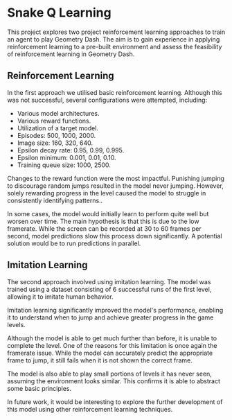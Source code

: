 # Snake Q Learning
This project explores two project reinforcement learning approaches to train an agent to play Geometry Dash. The aim is to gain experience in applying reinforcement learning to a pre-built environment and assess the feasibility of reinforcement learning in Geometry Dash. 

## Reinforcement Learning
In the first approach we utilised basic reinforcement learning. Although this was not successful, several configurations were attempted, including:

- Various model architectures.
- Various reward functions.
- Utilization of a target model.
- Episodes: 500, 1000, 2000.
- Image size: 160, 320, 640.
- Epsilon decay rate: 0.95, 0.99, 0.995.
- Epsilon minimum: 0.001, 0.01, 0.10.
- Training queue size: 1000, 2500.

Changes to the reward function were the most impactful. Punishing jumping to discourage random jumps resulted in the model never jumping. However, solely rewarding progress in the level caused the model to struggle in consistently identifying patterns.. 

In some cases, the model would initially learn to perform quite well but worsen over time. The main hypothesis is that this is due to the low framerate. While the screen can be recorded at 30 to 60 frames per second, model predictions slow this process down significantly. A potential solution would be to run predictions in parallel. 

## Imitation Learning
The second approach involved using imitation learning. The model was trained using a dataset consisting of 6 successful runs of the first level, allowing it to imitate human behavior.

Imitation learning significantly improved the model's performance, enabling it to understand when to jump and achieve greater progress in the game levels. 

Although the model is able to get much further than before, it is unable to complete the level. One of the reasons for this limitation is once again the framerate issue. While the model can accurately predict the appropriate frame to jump, it still fails when it is not shown the correct frame.

The model is also able to play small portions of levels it has never seen, assuming the environment looks similar. This confirms it is able to abstract some basic principles. 

In future work, it would be interesting to explore the further development of this model using other reinforcement learning techniques.
